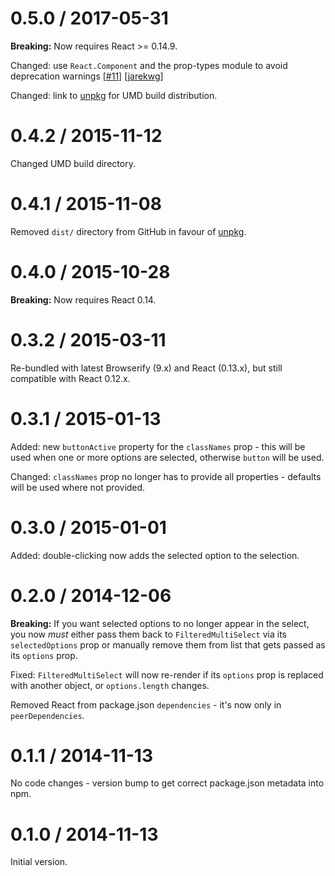 # 0.5.0 / 2017-05-31

**Breaking:** Now requires React >= 0.14.9.

Changed: use `React.Component` and the prop-types module to avoid deprecation warnings [[#11](https://github.com/insin/react-filtered-multiselect/issues/11)] [[jarekwg](https://github.com/jarekwg)]

Changed: link to [unpkg](https://unpkg.com/) for UMD build distribution.

# 0.4.2 / 2015-11-12

Changed UMD build directory.

# 0.4.1 / 2015-11-08

Removed `dist/` directory from GitHub in favour of [unpkg](https://unpkg.com/).

# 0.4.0 /  2015-10-28

**Breaking:** Now requires React 0.14.

# 0.3.2 / 2015-03-11

Re-bundled with latest Browserify (9.x) and React (0.13.x), but still
compatible with React 0.12.x.

# 0.3.1 / 2015-01-13

Added: new `buttonActive` property for the `classNames` prop - this will be
used when one or more options are selected, otherwise `button` will be used.

Changed: `classNames` prop no longer has to provide all properties - defaults
will be used where not provided.

# 0.3.0 / 2015-01-01

Added: double-clicking now adds the selected option to the selection.

# 0.2.0 / 2014-12-06

**Breaking:** If you want selected options to no longer appear in the select,
you now _must_ either pass them back to `FilteredMultiSelect` via its
`selectedOptions` prop or manually remove them from list that gets passed as its
 `options` prop.

Fixed: `FilteredMultiSelect` will now re-render if its `options` prop is
replaced with another object, or `options.length` changes.

Removed React from package.json `dependencies` - it's now only in
`peerDependencies`.

# 0.1.1 / 2014-11-13

No code changes - version bump to get correct package.json metadata into npm.

# 0.1.0 / 2014-11-13

Initial version.
